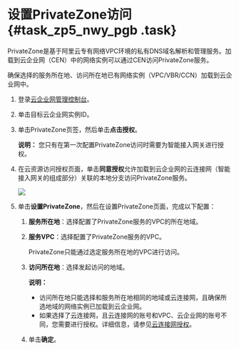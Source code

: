 # 设置PrivateZone访问 {#task_zp5_nwy_pgb .task}

PrivateZone是基于阿里云专有网络VPC环境的私有DNS域名解析和管理服务。加载到云企业网（CEN）中的网络实例可以通过CEN访问PrivateZone服务。

确保选择的服务所在地、访问所在地已有网络实例（VPC/VBR/CCN）加载到云企业网中。

1.  登录[云企业网管理控制台](https://cen.console.aliyun.com/cen/list)。
2.  单击目标云企业网实例ID。
3.  单击PrivateZone页签，然后单击**点击授权**。 

    **说明：** 您只有在第一次配置PrivateZone访问时需要为智能接入网关进行授权。

4.  在云资源访问授权页面，单击**同意授权**允许加载到云企业网的云连接网（智能接入网关的组成部分）关联的本地分支访问PrivateZone服务。 

    ![](http://static-aliyun-doc.oss-cn-hangzhou.aliyuncs.com/assets/img/122838/156413469238860_zh-CN.png)

5.  单击**设置PrivateZone**，然后在设置PrivateZone页面，完成以下配置： 
    1.  **服务所在地**：选择配置了PrivateZone服务的VPC的所在地域。
    2.  **服务VPC**：选择配置了PrivateZone服务的VPC。 

        PrivateZone只能通过选定服务所在地的VPC进行访问。

    3.  **访问所在地**：选择发起访问的地域。 

        **说明：** 

        -   访问所在地只能选择和服务所在地相同的地域或云连接网，且确保所选地域的网络实例已加载到云企业网。
        -   如果选择了云连接网，且云连接网的账号和VPC、云企业网的账号不同，您需要进行授权。详细信息，请参见[云连接网授权](intl.zh-CN/用户指南/访问云服务/PrivateZone/云连接网授权.md#)。
    4.  单击**确定**。

